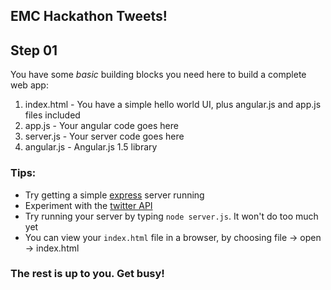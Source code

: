 EMC Hackathon Tweets!
-----

## Step 01

You have some *basic* building blocks you need here to build a complete web app:

1. index.html - You have a simple hello world UI, plus angular.js and app.js files included
2. app.js - Your angular code goes here
3. server.js - Your server code goes here
4. angular.js - Angular.js 1.5 library


### Tips:
* Try getting a simple [express](https://expressjs.com/) server running
* Experiment with the [twitter API](https://dev.twitter.com/rest/tools/console)
* Try running your server by typing `node server.js`.  It won't do too much yet
* You can view your `index.html` file in a browser, by choosing file -> open -> index.html

### The rest is up to you.  Get busy!
